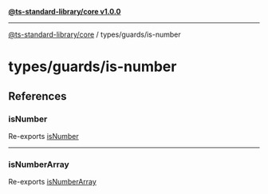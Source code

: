 [**@ts-standard-library/core v1.0.0**](../../../README.md)

***

[@ts-standard-library/core](../../../modules.md) / types/guards/is-number

# types/guards/is-number

## References

### isNumber

Re-exports [isNumber](functions/isNumber.md)

***

### isNumberArray

Re-exports [isNumberArray](functions/isNumberArray.md)
